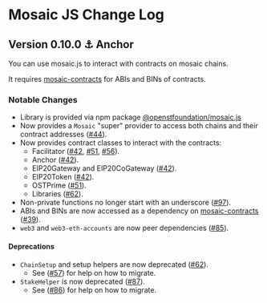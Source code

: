 # Mosaic JS Change Log

## Version 0.10.0 ⚓️ Anchor

<!-- [**Release 0.10.0, (<date-here>)**](https://github.com/OpenSTFoundation/mosaic.js/releases/tag/0.10.0) -->

You can use mosaic.js to interact with contracts on mosaic chains.

It requires [mosaic-contracts](https://github.com/OpenSTFoundation/mosaic-contracts) for ABIs and BINs of contracts.

### Notable Changes

* Library is provided via npm package [@openstfoundation/mosaic.js](https://www.npmjs.com/package/@openstfoundation/mosaic.js)
* Now provides a `Mosaic` "super" provider to access both chains and their contract addresses ([#44](https://github.com/OpenSTFoundation/mosaic.js/pull/44)).
* Now provides contract classes to interact with the contracts:
  * Facilitator ([#42](https://github.com/OpenSTFoundation/mosaic.js/pull/42), [#51](https://github.com/OpenSTFoundation/mosaic.js/pull/51), [#56](https://github.com/OpenSTFoundation/mosaic.js/pull/56)).
  * Anchor ([#42](https://github.com/OpenSTFoundation/mosaic.js/pull/42)).
  * EIP20Gateway and EIP20CoGateway ([#42](https://github.com/OpenSTFoundation/mosaic.js/pull/42)).
  * EIP20Token ([#42](https://github.com/OpenSTFoundation/mosaic.js/pull/42)).
  * OSTPrime ([#51](https://github.com/OpenSTFoundation/mosaic.js/pull/51)).
  * Libraries ([#62](https://github.com/OpenSTFoundation/mosaic.js/pull/62)).
* Non-private functions no longer start with an underscore ([#97](https://github.com/OpenSTFoundation/mosaic.js/pull/97)).
* ABIs and BINs are now accessed as a dependency on [mosaic-contracts](https://github.com/OpenSTFoundation/mosaic-contracts) ([#39](https://github.com/OpenSTFoundation/mosaic.js/pull/39)).
* `web3` and `web3-eth-accounts` are now peer dependencies ([#85](https://github.com/OpenSTFoundation/mosaic.js/pull/85)).

#### Deprecations

* `ChainSetup` and setup helpers are now deprecated ([#62](https://github.com/OpenSTFoundation/mosaic.js/pull/62)).
  * See ([#57](https://github.com/OpenSTFoundation/mosaic.js/pull/57)) for help on how to migrate.
* `StakeHelper` is now deprecated ([#87](https://github.com/OpenSTFoundation/mosaic.js/pull/87)).
  * See ([#86](https://github.com/OpenSTFoundation/mosaic.js/pull/86)) for help on how to migrate.
